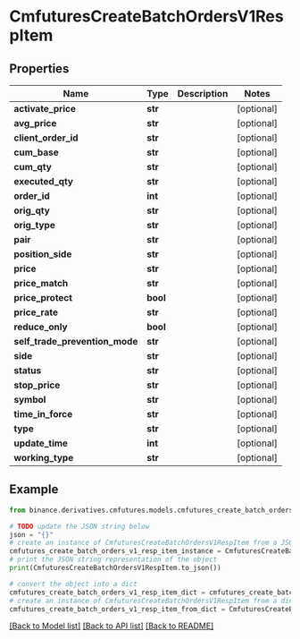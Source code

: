 # CmfuturesCreateBatchOrdersV1RespItem


## Properties

Name | Type | Description | Notes
------------ | ------------- | ------------- | -------------
**activate_price** | **str** |  | [optional] 
**avg_price** | **str** |  | [optional] 
**client_order_id** | **str** |  | [optional] 
**cum_base** | **str** |  | [optional] 
**cum_qty** | **str** |  | [optional] 
**executed_qty** | **str** |  | [optional] 
**order_id** | **int** |  | [optional] 
**orig_qty** | **str** |  | [optional] 
**orig_type** | **str** |  | [optional] 
**pair** | **str** |  | [optional] 
**position_side** | **str** |  | [optional] 
**price** | **str** |  | [optional] 
**price_match** | **str** |  | [optional] 
**price_protect** | **bool** |  | [optional] 
**price_rate** | **str** |  | [optional] 
**reduce_only** | **bool** |  | [optional] 
**self_trade_prevention_mode** | **str** |  | [optional] 
**side** | **str** |  | [optional] 
**status** | **str** |  | [optional] 
**stop_price** | **str** |  | [optional] 
**symbol** | **str** |  | [optional] 
**time_in_force** | **str** |  | [optional] 
**type** | **str** |  | [optional] 
**update_time** | **int** |  | [optional] 
**working_type** | **str** |  | [optional] 

## Example

```python
from binance.derivatives.cmfutures.models.cmfutures_create_batch_orders_v1_resp_item import CmfuturesCreateBatchOrdersV1RespItem

# TODO update the JSON string below
json = "{}"
# create an instance of CmfuturesCreateBatchOrdersV1RespItem from a JSON string
cmfutures_create_batch_orders_v1_resp_item_instance = CmfuturesCreateBatchOrdersV1RespItem.from_json(json)
# print the JSON string representation of the object
print(CmfuturesCreateBatchOrdersV1RespItem.to_json())

# convert the object into a dict
cmfutures_create_batch_orders_v1_resp_item_dict = cmfutures_create_batch_orders_v1_resp_item_instance.to_dict()
# create an instance of CmfuturesCreateBatchOrdersV1RespItem from a dict
cmfutures_create_batch_orders_v1_resp_item_from_dict = CmfuturesCreateBatchOrdersV1RespItem.from_dict(cmfutures_create_batch_orders_v1_resp_item_dict)
```
[[Back to Model list]](../README.md#documentation-for-models) [[Back to API list]](../README.md#documentation-for-api-endpoints) [[Back to README]](../README.md)


